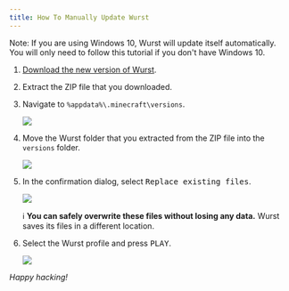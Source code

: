 ```yaml
---
title: How To Manually Update Wurst
---
```

Note: If you are using Windows 10, Wurst will update itself automatically. You will only need to follow this tutorial if you don't have Windows 10.

1. [Download the new version of Wurst](/download/).

2. Extract the ZIP file that you downloaded.

3. Navigate to `%appdata%\.minecraft\versions`.

   ![](https://cloud.githubusercontent.com/assets/10100202/24442386/2bd71532-145e-11e7-8c27-f014e2fbaf8b.png)

4. Move the Wurst folder that you extracted from the ZIP file into the `versions` folder.

   ![](https://cloud.githubusercontent.com/assets/10100202/24454407/0b59c812-148c-11e7-8cde-807fbe9bb71d.png)

5. In the confirmation dialog, select <kbd>Replace existing files</kbd>.

   ![](https://cloud.githubusercontent.com/assets/10100202/24454503/6ccdb13a-148c-11e7-98fb-a6e7b18da796.png)

   ℹ️ **You can safely overwrite these files without losing any data.** Wurst saves its files in a different location.

6. Select the Wurst profile and press <kbd>PLAY</kbd>.

   ![](https://cloud.githubusercontent.com/assets/10100202/24452912/f2e3cc66-1485-11e7-8a43-ae800b9a69f0.png)

_Happy hacking!_
